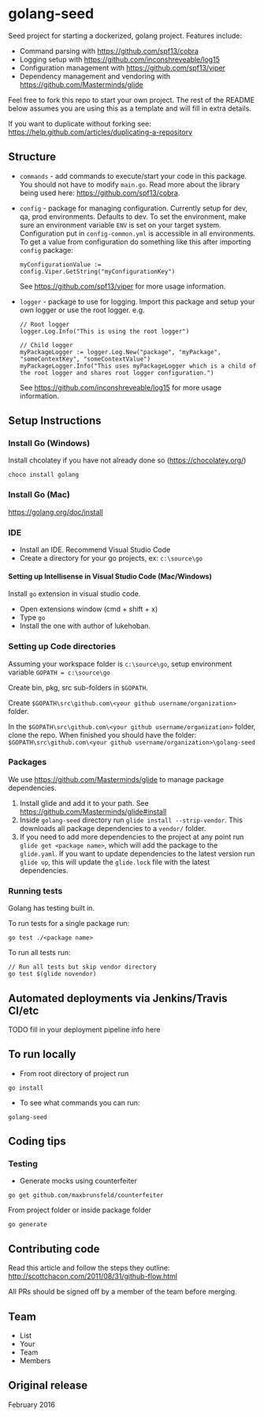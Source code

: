 # golang-seed
Seed project for starting a dockerized, golang project.  Features include:
* Command parsing with https://github.com/spf13/cobra
* Logging setup with https://github.com/inconshreveable/log15
* Configuration management with https://github.com/spf13/viper
* Dependency management and vendoring with https://github.com/Masterminds/glide

Feel free to fork this repo to start your own project.  The rest of the README below
assumes you are using this as a template and will fill in extra details.  

If you want to duplicate without forking see: https://help.github.com/articles/duplicating-a-repository

## Structure

* `commands` - add commands to execute/start your code in this package. You should not have to modify `main.go`.
Read more about the library being used here: https://github.com/spf13/cobra.
* `config` - package for managing configuration.  Currently setup for dev, qa, prod environments.  Defaults
to dev.  To set the environment, make sure an environment variable `ENV` is set on your target system.  
Configuration put in `config-common.yml` is accessible in all environments. To
get a value from configuration do something like this after importing `config` package:
  ```
  myConfigurationValue := config.Viper.GetString("myConfigurationKey")
  ```
  See https://github.com/spf13/viper for more usage information.  
* `logger` - package to use for logging.  Import this package and setup your own logger
or use the root logger.  e.g.  

  ```
  // Root logger
  logger.Log.Info("This is using the root logger")

  // Child logger
  myPackageLogger := logger.Log.New("package", "myPackage", "someContextKey", "someContextValue")
  myPackageLogger.Info("This uses myPackageLogger which is a child of the root logger and shares root logger configuration.")
  ```
  See https://github.com/inconshreveable/log15 for more usage information.

## Setup Instructions

### Install Go (Windows)
Install chcolatey if you have not already done so (https://chocolatey.org/)
```
choco install golang
```

### Install Go (Mac)
https://golang.org/doc/install

### IDE
* Install an IDE.  Recommend Visual Studio Code
* Create a directory for your go projects, ex: `c:\source\go`

#### Setting up Intellisense in Visual Studio Code (Mac/Windows)
Install `go` extension in visual studio code.
* Open extensions window (cmd + shift + x)
* Type `go`
* Install the one with author of lukehoban.

### Setting up Code directories
Assuming your workspace folder is `c:\source\go`, setup  environment variable `GOPATH = c:\source\go`

Create bin, pkg, src sub-folders in `$GOPATH`.

Create `$GOPATH\src\github.com\<your github username/organization>` folder.

In the `$GOPATH\src\github.com\<your github username/organization>` folder, clone the repo. When finished you should have the folder: `$GOPATH\src\github.com\<your github username/organization>\golang-seed`

### Packages
We use https://github.com/Masterminds/glide to manage package dependencies.

1.  Install glide and add it to your path.  See https://github.com/Masterminds/glide#install
2.  Inside `golang-seed` directory run  `glide install --strip-vendor`.  This downloads all package dependencies
to a `vendor/` folder.
3.  If you need to add more dependencies to the project at any point run
`glide get <package name>`, which will add the package to the `glide.yaml`.  If
you want to update dependencies to the latest version run `glide up`, this will update
the `glide.lock` file with the latest dependencies.  

### Running tests
Golang has testing built in.  

To run tests for a single package run:
```
go test ./<package name>
```

To run all tests run:
```
// Run all tests but skip vendor directory
go test $(glide novendor)
```

## Automated deployments via Jenkins/Travis CI/etc

TODO fill in your deployment pipeline info here

## To run locally
* From root directory of project run
```
go install
```
* To see what commands you can run:
```
golang-seed
```

## Coding tips

### Testing
* Generate mocks using counterfeiter
```
go get github.com/maxbrunsfeld/counterfeiter
```

From project folder or inside package folder
```
go generate
```

## Contributing code
Read this article and follow the steps they outline: http://scottchacon.com/2011/08/31/github-flow.html

All PRs should be signed off by a member of the team before merging.

## Team
* List
* Your
* Team
* Members

## Original release
February 2016
